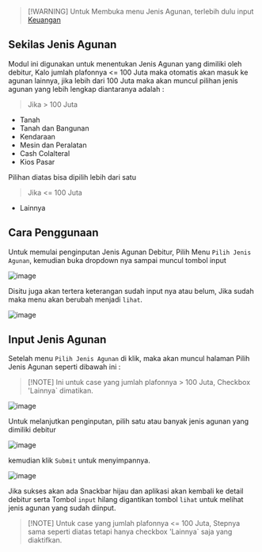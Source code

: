 > [!WARNING] Untuk Membuka menu Jenis Agunan, terlebih dulu input [Keuangan](keuangan.md)

## Sekilas Jenis Agunan

Modul ini digunakan untuk menentukan Jenis Agunan yang dimiliki oleh debitur, Kalo jumlah plafonnya <= 100 Juta maka otomatis akan masuk ke agunan lainnya, jika lebih dari 100 Juta maka akan muncul pilihan jenis agunan yang lebih lengkap diantaranya adalah :

> Jika > 100 Juta
- Tanah
- Tanah dan Bangunan
- Kendaraan
- Mesin dan Peralatan
- Cash Colalteral
- Kios Pasar

Pilihan diatas bisa dipilih lebih dari satu

> Jika <= 100 Juta 
- Lainnya

## Cara Penggunaan

Untuk memulai penginputan Jenis Agunan Debitur, Pilih Menu `Pilih Jenis Agunan`, kemudian buka dropdown nya sampai muncul tombol input 

![image](https://user-images.githubusercontent.com/45744788/200155712-19cbc487-3f57-4e9b-9a5d-31d3e571c107.png)

Disitu juga akan tertera keterangan sudah input nya atau belum, Jika sudah maka menu akan berubah menjadi `lihat`.

![image](https://user-images.githubusercontent.com/45744788/200198359-50f4ae53-52a5-4c38-a12e-23580b91016a.png)


## Input Jenis Agunan

Setelah menu `Pilih Jenis Agunan` di klik, maka akan muncul halaman Pilih Jenis Agunan seperti dibawah ini : 

> [!NOTE] Ini untuk case yang jumlah plafonnya > 100 Juta, Checkbox 'Lainnya` dimatikan.

![image](https://user-images.githubusercontent.com/45744788/200155723-855ae424-05fe-429c-a046-ea46e2de840a.png)

Untuk melanjutkan penginputan, pilih satu atau banyak jenis agunan yang dimiliki debitur 

![image](https://user-images.githubusercontent.com/45744788/200157109-c0b821ac-5e04-42a1-b37c-85bea1533883.png)

kemudian klik `Submit` untuk menyimpannya.

![image](https://user-images.githubusercontent.com/45744788/200157383-5922114e-2c37-4ef0-a866-d9c3c37149da.png)


Jika sukses akan ada Snackbar hijau dan aplikasi akan kembali ke detail debitur serta Tombol `input` hilang digantikan tombol `lihat` untuk melihat jenis agunan yang sudah diinput.

> [!NOTE] Untuk case yang jumlah plafonnya <= 100 Juta, Stepnya sama seperti diatas tetapi hanya checkbox 'Lainnya` saja yang diaktifkan.